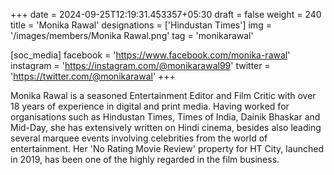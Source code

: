 +++
date = 2024-09-25T12:19:31.453357+05:30
draft = false
weight = 240
title = 'Monika Rawal'
designations = ['Hindustan Times']
img = '/images/members/Monika Rawal.png'
tag = 'monikarawal'

[soc_media]
facebook = 'https://www.facebook.com/monika-rawal'
instagram = 'https://instagram.com/@monikarawal99'
twitter = 'https://twitter.com/@monikarawal'
+++

Monika Rawal is a seasoned Entertainment Editor and Film Critic with over 18 years of experience in digital and print media. Having worked for organisations such as Hindustan Times, Times of India, Dainik Bhaskar and Mid-Day, she has extensively written on Hindi cinema, besides also leading several marquee events involving celebrities from the world of entertainment. Her 'No Rating Movie Review' property for HT City, launched in 2019, has been one of the highly regarded in the film business.
